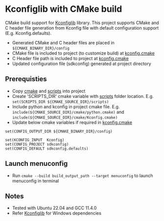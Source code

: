 # Kconfiglib with CMake build
CMake build support for [Kconfiglib](https://github.com/ulfalizer/Kconfiglib) library. This project supports CMake and C header file generation from Kconfig file with default configuration support (E.g. Kconfig.defaults).
- Generated CMake and C header files are placed in `${CMAKE_BINARY_DIR}/config`
- CMake file is included to project (to customize build) at [kconfig.cmake](cmake/kconfig.cmake#L42)
- C Header file path is included to project at [kconfig.cmake](cmake/kconfig.cmake#L43)
- Updated configuration file (sdkconfig) generated at project directory

## Prerequisties
- Copy [cmake](cmake) and [scripts](scripts) into project
- Create 'SCRIPTS_DIR' cmake variable with [scripts](scripts) folder location. E.g. `set(SCRIPTS_DIR ${CMAKE_SOURCE_DIR}/scripts)`
- Include python and kconfig in project cmake file. E.g. `include(${CMAKE_SOURCE_DIR}/cmake/python.cmake)` and `include(${CMAKE_SOURCE_DIR}/cmake/Kconfig.cmake)`
- Update below cmake variables if required in [kconfig.cmake](cmake/kconfig.cmake)
```
set(CONFIG_OUTPUT_DIR ${CMAKE_BINARY_DIR}/config)

set(KCONFIG_INPUT  Kconfig)
set(CONFIG_PROJECT sdkconfig)
set(CONFIG_DEFAULT sdkconfig.defaults)
```

## Launch menuconfig
- Run `cmake --build build_output_path --target menuconfig` to launch menuconfig in terminal

## Notes
- Tested with Ubuntu 22.04 and GCC 11.4.0
- Refer [Kconfiglib](https://github.com/ulfalizer/Kconfiglib) for Windows dependencies
